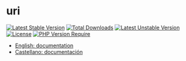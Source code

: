 # uri

[![Latest Stable Version](http://poser.pugx.org/ginsen/uri/v)](https://packagist.org/packages/ginsen/uri)
[![Total Downloads](http://poser.pugx.org/ginsen/uri/downloads)](https://packagist.org/packages/ginsen/uri)
[![Latest Unstable Version](http://poser.pugx.org/ginsen/uri/v/unstable)](https://packagist.org/packages/ginsen/uri)
[![License](http://poser.pugx.org/ginsen/uri/license)](https://packagist.org/packages/ginsen/uri)
[![PHP Version Require](http://poser.pugx.org/ginsen/uri/require/php)](https://packagist.org/packages/ginsen/uri)

- [English: documentation](doc/url_en.md)
- [Castellano: documentación](doc/url_es.md)
